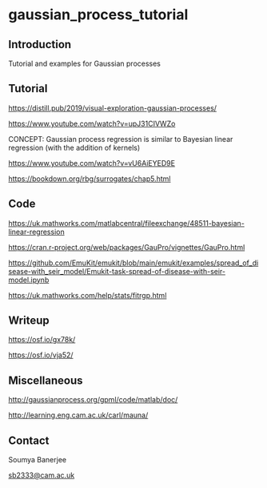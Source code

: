 # gaussian_process_tutorial

## Introduction

Tutorial and examples for Gaussian processes

## Tutorial

https://distill.pub/2019/visual-exploration-gaussian-processes/

https://www.youtube.com/watch?v=upJ31CIVWZo

CONCEPT: Gaussian process regression is similar to Bayesian linear regression (with the addition of kernels)

https://www.youtube.com/watch?v=vU6AiEYED9E

https://bookdown.org/rbg/surrogates/chap5.html

## Code

https://uk.mathworks.com/matlabcentral/fileexchange/48511-bayesian-linear-regression

https://cran.r-project.org/web/packages/GauPro/vignettes/GauPro.html

https://github.com/EmuKit/emukit/blob/main/emukit/examples/spread_of_disease-with_seir_model/Emukit-task-spread-of-disease-with-seir-model.ipynb

https://uk.mathworks.com/help/stats/fitrgp.html

## Writeup

https://osf.io/gx78k/

https://osf.io/vja52/


## Miscellaneous

http://gaussianprocess.org/gpml/code/matlab/doc/

http://learning.eng.cam.ac.uk/carl/mauna/



## Contact

Soumya Banerjee

sb2333@cam.ac.uk

